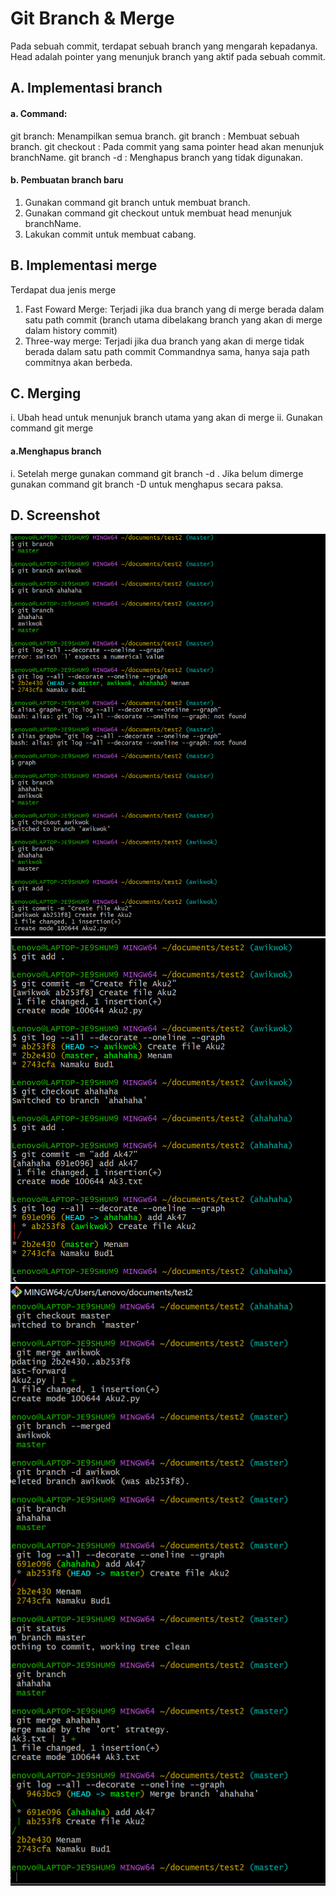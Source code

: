 # Git Branch & Merge  

Pada sebuah commit, terdapat sebuah branch yang mengarah kepadanya.
Head adalah pointer yang menunjuk branch yang aktif pada sebuah commit.

## A. Implementasi branch
#### a. Command: 
git branch: Menampilkan semua branch.
git branch <branchname>: Membuat sebuah branch.
git checkout <branchName>: Pada commit yang sama pointer head akan menunjuk branchName.
git branch -d <branchName>: Menghapus branch yang tidak digunakan.
#### b. Pembuatan branch baru
1. Gunakan command git branch <branchname> untuk membuat branch.
2. Gunakan command git checkout <branchName> untuk membuat head menunjuk branchName.
3. Lakukan commit untuk membuat cabang.

## B. Implementasi merge
Terdapat dua jenis merge
1. Fast Foward Merge: Terjadi jika dua branch yang di merge berada dalam satu path commit (branch utama dibelakang branch yang akan di merge dalam history commit)  
2. Three-way merge: Terjadi jika dua branch yang akan di merge tidak berada dalam satu path commit 
Commandnya sama, hanya saja path commitnya akan berbeda.

## C. Merging
i. Ubah head untuk menunjuk branch utama yang akan di merge
ii. Gunakan command git merge <otherBranch>
#### a.Menghapus branch
i. Setelah merge gunakan command git branch -d <branchName>. Jika belum dimerge gunakan command git branch -D <branchName> untuk menghapus secara paksa.

## D. Screenshot
![Error image 5](test_5.png "Test 5")
![Error image 6](test_6.png "Test 6")
![Error image 7](test_7.png "Test 7")